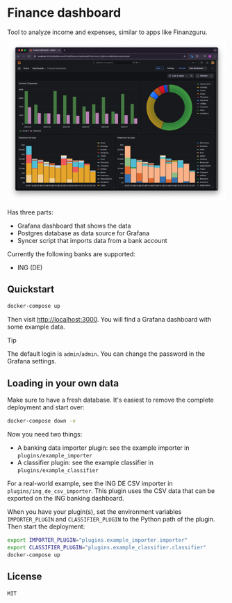 # Finance dashboard

Tool to analyze income and expenses, similar to apps like Finanzguru.

![Screenshot](screenshot.png)

Has three parts:
- Grafana dashboard that shows the data
- Postgres database as data source for Grafana
- Syncer script that imports data from a bank account

Currently the following banks are supported:
- ING (DE)

## Quickstart

```bash
docker-compose up
```

Then visit [http://localhost:3000](http://localhost:3000). You will find a Grafana dashboard with some example data.

> [!TIP]
> The default login is `admin`/`admin`. You can change the password in the Grafana settings.

## Loading in your own data

Make sure to have a fresh database. It's easiest to remove the complete deployment and start over:

```bash
docker-compose down -v
```

Now you need two things: 
- A banking data importer plugin: see the example importer in `plugins/example_importer`
- A classifier plugin: see the example classifier in `plugins/example_classifier`

For a real-world example, see the ING DE CSV importer in `plugins/ing_de_csv_importer`. This plugin uses the CSV data that can be exported on the ING banking dashboard.

When you have your plugin(s), set the environment variables `IMPORTER_PLUGIN` and `CLASSIFIER_PLUGIN` to the Python path of the plugin. Then start the deployment:

```bash
export IMPORTER_PLUGIN="plugins.example_importer.importer"
export CLASSIFIER_PLUGIN="plugins.example_classifier.classifier"
docker-compose up
```

## License

`MIT`

